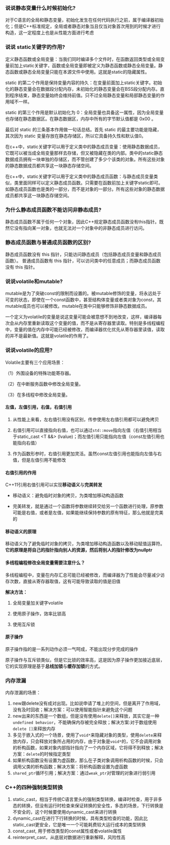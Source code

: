 ### 说说静态变量什么时候初始化?

对于C语言的全局和静态变量，初始化发生在任何代码执行之前，属于编译器初始化；但是C++标准规定，全局或者静态对象当且仅当对象首次用到的时候才进行构造，这一定程度上也是从性能方面进行考虑

### 说说 static关键字的作用?

定义静态函数或全局变量：当我们同时编译多个文件时，在函数返回类型或全局变量前加上static关键字，函数或全局变量即被定义为静态函数或静态全局变量。静态函数或静态全局变量只能在本源文件中使用。这就是static的隐藏属性。

static 的第二个作用是保持变量内容的持久：在变量前面加上static关键字。初始化的静态变量会在数据段分配内存，未初始化的静态变量会在BSS段分配内存。直到程序结束，静态变量始终会维持前值。只不过全局静态变量和局部静态变量的作用域不一样。

static 的第三个作用是默认初始化为 0：全局变量也具备这一属性，因为全局变量也存储在静态数据区。在静态数据区，内存中所有的字节默认值都是 0x00 。

最后对 static 的三条基本作用做一句话总结。首先 static 的最主要功能是隐藏，其次因为 static 变量存放在静态存储区，所以它具备持久性和默认值0。

在c++中，static关键字可以用于定义类中的静态成员变量：使用静态数据成员，它既可以被当成全局变量那样去存储，但又被隐藏在类的内部。类中的static静态数据成员拥有一块单独的存储区，而不管创建了多少个该类的对象。所有这些对象的静态数据成员都共享这一块静态存储空间。

在c++中，static关键字可以用于定义类中的静态成员函数：与静态成员变量类似，类里面同样可以定义静态成员函数。只需要在函数前加上关键字static即可。如静态成员函数也是类的一部分，而不是对象的一部分。所有这些对象的静态数据成员都共享这一块静态存储空间。

### 为什么静态成员函数不能访问非静态成员?

静态成员函数不属于任何一个对象，因此C++规定静态成员函数没有this指针。既然它没有指向某一对象，也就无法对一个对象中的非静态成员进行访问。

### 静态成员函数与普通成员函数的区别?

静态成员函数没有 this 指针，只能访问静态成员（包括静态成员变量和静态成员函数）。
普通成员函数有 this 指针，可以访问类中的任意成员；而静态成员函数没有 this 指针。

### 说说volatile和mutable?

mutable是为了突破const的限制而设置的。被mutable修饰的变量，将永远处于可变的状态，即使在一个const函数中，甚至结构体变量或者类对象为const，其mutable成员也可以被修改。mutable在类中只能够修饰非静态数据成员。

一个定义为volatile的变量是说这变量可能会被意想不到地改变，这样，编译器每次会从内存里重新读取这个变量的值，而不是从寄存器里读取。特别是多线程编程中，变量的值在内存中可能已经被修改，而编译器优化优先从寄存器里读值，读取的并不是最新值。这就是volatile的作用了。

### 说说volatile的应用?

Volatile主要有三个应用场景：

（1）外围设备的特殊功能寄存器。

（2）在中断服务函数中修改全局变量。

（3）在多线程中修改全局变量。



#### 左值，左值引用，右值，右值引用

1. 从性能上来看，左右值引用没有区别，传参使用左右值引用都可以避免拷贝

2. 右值引用可以直接指向右值，也可以通过`std::move`指向左值（右值引用相当于static_cast <T &&> (lvalue)；而左值引用只能指向左值（const左值引用也能指向右值）

3. 作为函数形参时，右值引用更加灵活。虽然const左值引用也能指向左值与右值，但是左值引用不能修改

#### 右值引用的作用

C++11引用右值引用可以实现**移动语义**与**完美转发**

- 移动语义：避免临时对象的拷贝，为类增加移动构造函数

- 完美转发，就是通过一个函数将参数继续转交给另一个函数进行处理，原参数可能是右值，或者是左值，如果能继续保持参数的原有特征，那么他就是完美的

#### **移动语义的原理**

移动语义为了避免临时对象的拷贝，为类增加移动构造函数以及移动赋值运算符。**它的原理是将自己的指针指向别人的资源，然后将别人的指针修改为nullptr**



#### 多线程编程修改全局变量需要注意什么？

多线程编程中，变量在内存汇总可能已经被修改，而编译器为了性能会尽量减少访存次数，直接从寄存器取值，这有可能导致读取的值是旧值

**解决方法：**

1. 全局变量加关键字volatile

2. 使用原子操作，效率比锁高

3. 使用互斥锁



#### 原子操作

原子操作指的是一系列动作必须一气呵成，不能出现分步完成的操作

原子操作与互斥锁类似，但是它比锁的效率高，这是因为原子操作更加接近底层，它的实现原理是基于**总线加锁**与**缓存加锁**的方式。

### 内存泄漏
内存泄漏的场景：
1. new跟delete没有成对出现。比如说申请了堆上的空间，但是离开了作用域，没有及时回收；解决方案：可以使用智能指针来避免这个问题
2. new出来的东西是一个数组，但是没有使用`delete[]`来释放，其实它是一种`undefined behavior`，不能确保内存被完全释放；解决方案:对于数组使用`delete []`来释放内存
3. 多见于嵌入式的一个场景，使用了`void*`来隐藏对象的类型，使用`delete`来释放内存，只会释放对象所占用的内存，由于对象是`void*`的，它不会调用对象的析构函数，如果对象内部指针指向了一个内存区域，它将得不到释放；解决方案：`delete`的时候指定类型
4. 如果析构函数没有设置为虚函数，那么在子类对象调用析构函数的时候，只会调用父类的析构函数；解决方案：将析构函数设置为虚函数
5. `shared_ptr`循环引用；解决方案：通过`weak_ptr`对管理的对象进行弱引用

### C++的四种强制类型转换
1. static_cast，相当于传统C语言里头的强制类型转换，编译时检查，用于非多态的转换，但没有运行时检查来保证转换的安全性，多态的场景，下行转换是不安全的，这个时候要使用dynamic_cast来进行转换
2. dynamic_cast在进行下行转换的时候，具有类型检查的功能，因此比static_cast更安全，它是唯一一个可能耗费较大运行成本的类型转换
3. const_cast, 用于修改类型的const属性或者volatile属性
4. reinterpret_cast，从底层对数据进行重新解释，风险性高

